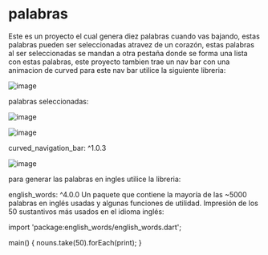 # palabras
Este es un proyecto el cual genera diez palabras cuando vas bajando, estas palabras pueden ser seleccionadas atravez de un corazón, estas palabras al ser seleccionadas se mandan a otra pestaña donde se forma una lista con estas palabras, este proyecto tambien trae un nav bar con una animacion de curved para este nav bar utilice la siguiente libreria:

![image](https://user-images.githubusercontent.com/110652225/208938563-1baeb79e-6355-47d8-81b4-b2dce7418190.png)

palabras seleccionadas:

![image](https://user-images.githubusercontent.com/110652225/208938912-b59e7a43-1779-4057-a84f-66d4f569e96a.png)

![image](https://user-images.githubusercontent.com/110652225/208939205-685cef6d-6921-44a4-85b2-3099da8ec0a6.png)

curved_navigation_bar: ^1.0.3

![image](https://user-images.githubusercontent.com/110652225/208937482-d6d03db7-ece4-45b3-8bab-dfbec17193ad.png)

para generar las palabras en ingles utilice la libreria:

english_words: ^4.0.0
Un paquete que contiene la mayoría de las ~5000 palabras en inglés usadas y algunas funciones de utilidad.
Impresión de los 50 sustantivos más usados ​​en el idioma inglés:

import 'package:english_words/english_words.dart';

main() {
  nouns.take(50).forEach(print);
}

